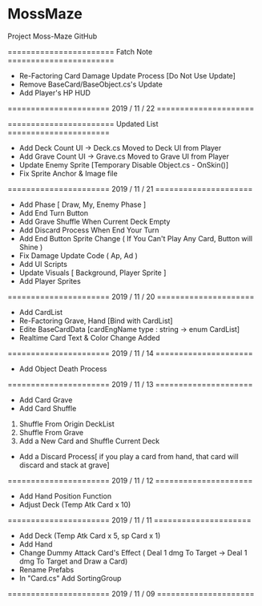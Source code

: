 # MossMaze
Project Moss-Maze GitHub

======================= Fatch Note =======================

- Re-Factoring Card Damage Update Process [Do Not Use Update]
- Remove BaseCard/BaseObject.cs's Update
- Add Player's HP HUD

====================== 2019 / 11 / 22 =====================

======================= Updated List ======================

- Add Deck Count UI -> Deck.cs Moved to Deck UI from Player
- Add Grave Count UI -> Grave.cs Moved to Grave UI from Player
- Update Enemy Sprite [Temporary Disable Object.cs - OnSkin()]
- Fix Sprite Anchor & Image file

====================== 2019 / 11 / 21 =====================

- Add Phase [ Draw, My, Enemy Phase ]
- Add End Turn Button
- Add Grave Shuffle When Current Deck Empty
- Add Discard Process When End Your Turn
- Add End Button Sprite Change ( If You Can't Play Any Card, Button will Shine )
- Fix Damage Update Code ( Ap, Ad )
- Add UI Scripts
- Update Visuals [ Background, Player Sprite ]
- Add Player Sprites

====================== 2019 / 11 / 20 =====================

- Add CardList
- Re-Factoring Grave, Hand [Bind with CardList]
- Edite BaseCardData [cardEngName type : string -> enum CardList]
- Realtime Card Text & Color Change Added

====================== 2019 / 11 / 14 =====================

- Add Object Death Process

====================== 2019 / 11 / 13 =====================

- Add Card Grave
- Add Card Shuffle
1. Shuffle From Origin DeckList
2. Shuffle From Grave
3. Add a New Card and Shuffle Current Deck
- Add a Discard Process[ if you play a card from hand, that card will discard and stack at grave] 

====================== 2019 / 11 / 12 =====================

- Add Hand Position Function
- Adjust Deck (Temp Atk Card x 10)

====================== 2019 / 11 / 11 =====================

- Add Deck (Temp Atk Card x 5, sp Card x 1)
- Add Hand 
- Change Dummy Attack Card's Effect
( Deal 1 dmg To Target -> Deal 1 dmg To Target and Draw a Card)
- Rename Prefabs
- In "Card.cs" Add SortingGroup

====================== 2019 / 11 / 09 =====================


